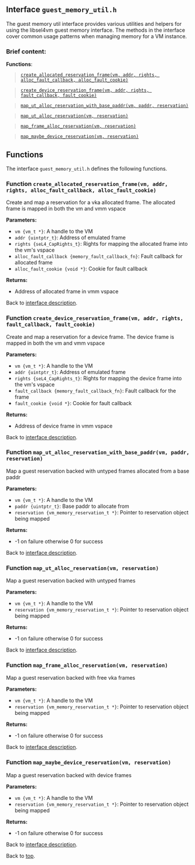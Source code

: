 <!--
     Copyright 2020, Data61, CSIRO (ABN 41 687 119 230)

     SPDX-License-Identifier: CC-BY-SA-4.0
-->

## Interface `guest_memory_util.h`

The guest memory util interface provides various utilities and helpers for using the libsel4vm guest memory
interface. The methods in the interface cover common usage patterns when managing memory for a VM instance.

### Brief content:

**Functions**:

> [`create_allocated_reservation_frame(vm, addr, rights, alloc_fault_callback, alloc_fault_cookie)`](#function-create_allocated_reservation_framevm-addr-rights-alloc_fault_callback-alloc_fault_cookie)

> [`create_device_reservation_frame(vm, addr, rights, fault_callback, fault_cookie)`](#function-create_device_reservation_framevm-addr-rights-fault_callback-fault_cookie)

> [`map_ut_alloc_reservation_with_base_paddr(vm, paddr, reservation)`](#function-map_ut_alloc_reservation_with_base_paddrvm-paddr-reservation)

> [`map_ut_alloc_reservation(vm, reservation)`](#function-map_ut_alloc_reservationvm-reservation)

> [`map_frame_alloc_reservation(vm, reservation)`](#function-map_frame_alloc_reservationvm-reservation)

> [`map_maybe_device_reservation(vm, reservation)`](#function-map_maybe_device_reservationvm-reservation)


## Functions

The interface `guest_memory_util.h` defines the following functions.

### Function `create_allocated_reservation_frame(vm, addr, rights, alloc_fault_callback, alloc_fault_cookie)`

Create and map a reservation for a vka allocated frame. The allocated frame is mapped in both the vm and vmm vspace

**Parameters:**

- `vm {vm_t *}`: A handle to the VM
- `addr {uintptr_t}`: Address of emulated frame
- `rights {seL4_CapRights_t}`: Rights for mapping the allocated frame into the vm's vspace
- `alloc_fault_callback {memory_fault_callback_fn}`: Fault callback for allocated frame
- `alloc_fault_cookie {void *}`: Cookie for fault callback

**Returns:**

- Address of allocated frame in vmm vspace

Back to [interface description](#module-guest_memory_utilh).

### Function `create_device_reservation_frame(vm, addr, rights, fault_callback, fault_cookie)`

Create and map a reservation for a device frame. The device frame is mapped in both the vm and vmm vspace

**Parameters:**

- `vm {vm_t *}`: A handle to the VM
- `addr {uintptr_t}`: Address of emulated frame
- `rights {seL4_CapRights_t}`: Rights for mapping the device frame into the vm's vspace
- `fault_callback {memory_fault_callback_fn}`: Fault callback for the frame
- `fault_cookie {void *}`: Cookie for fault callback

**Returns:**

- Address of device frame in vmm vspace

Back to [interface description](#module-guest_memory_utilh).

### Function `map_ut_alloc_reservation_with_base_paddr(vm, paddr, reservation)`

Map a guest reservation backed with untyped frames allocated from a base paddr

**Parameters:**

- `vm {vm_t *}`: A handle to the VM
- `paddr {uintptr_t}`: Base paddr to allocate from
- `reservation {vm_memory_reservation_t *}`: Pointer to reservation object being mapped

**Returns:**

- -1 on failure otherwise 0 for success

Back to [interface description](#module-guest_memory_utilh).

### Function `map_ut_alloc_reservation(vm, reservation)`

Map a guest reservation backed with untyped frames

**Parameters:**

- `vm {vm_t *}`: A handle to the VM
- `reservation {vm_memory_reservation_t *}`: Pointer to reservation object being mapped

**Returns:**

- -1 on failure otherwise 0 for success

Back to [interface description](#module-guest_memory_utilh).

### Function `map_frame_alloc_reservation(vm, reservation)`

Map a guest reservation backed with free vka frames

**Parameters:**

- `vm {vm_t *}`: A handle to the VM
- `reservation {vm_memory_reservation_t *}`: Pointer to reservation object being mapped

**Returns:**

- -1 on failure otherwise 0 for success

Back to [interface description](#module-guest_memory_utilh).

### Function `map_maybe_device_reservation(vm, reservation)`

Map a guest reservation backed with device frames

**Parameters:**

- `vm {vm_t *}`: A handle to the VM
- `reservation {vm_memory_reservation_t *}`: Pointer to reservation object being mapped

**Returns:**

- -1 on failure otherwise 0 for success

Back to [interface description](#module-guest_memory_utilh).


Back to [top](#).

